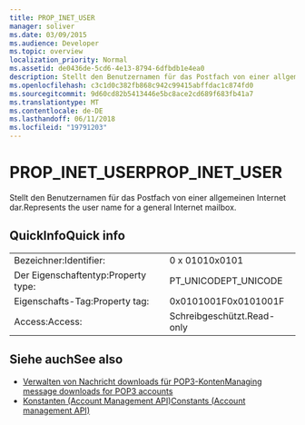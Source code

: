 ```yaml
---
title: PROP_INET_USER
manager: soliver
ms.date: 03/09/2015
ms.audience: Developer
ms.topic: overview
localization_priority: Normal
ms.assetid: de0436de-5cd6-4e13-8794-6dfbdb1e4ea0
description: Stellt den Benutzernamen für das Postfach von einer allgemeinen Internet dar.
ms.openlocfilehash: c3c1d0c382fb868c942c99415abffdac1c874fd0
ms.sourcegitcommit: 9d60cd82b5413446e5bc8ace2cd689f683fb41a7
ms.translationtype: MT
ms.contentlocale: de-DE
ms.lasthandoff: 06/11/2018
ms.locfileid: "19791203"
---
```

# <a name="propinetuser"></a><span data-ttu-id="2c260-103">PROP_INET_USER</span><span class="sxs-lookup"><span data-stu-id="2c260-103">PROP_INET_USER</span></span>

<span data-ttu-id="2c260-104">Stellt den Benutzernamen für das Postfach von einer allgemeinen Internet dar.</span><span class="sxs-lookup"><span data-stu-id="2c260-104">Represents the user name for a general Internet mailbox.</span></span>
  
## <a name="quick-info"></a><span data-ttu-id="2c260-105">QuickInfo</span><span class="sxs-lookup"><span data-stu-id="2c260-105">Quick info</span></span>

|||
|:-----|:-----|
|<span data-ttu-id="2c260-106">Bezeichner:</span><span class="sxs-lookup"><span data-stu-id="2c260-106">Identifier:</span></span>  <br/> |<span data-ttu-id="2c260-107">0 x 0101</span><span class="sxs-lookup"><span data-stu-id="2c260-107">0x0101</span></span>  <br/> |
|<span data-ttu-id="2c260-108">Der Eigenschaftentyp:</span><span class="sxs-lookup"><span data-stu-id="2c260-108">Property type:</span></span>  <br/> |<span data-ttu-id="2c260-109">PT_UNICODE</span><span class="sxs-lookup"><span data-stu-id="2c260-109">PT_UNICODE</span></span>  <br/> |
|<span data-ttu-id="2c260-110">Eigenschafts-Tag:</span><span class="sxs-lookup"><span data-stu-id="2c260-110">Property tag:</span></span>  <br/> |<span data-ttu-id="2c260-111">0x0101001F</span><span class="sxs-lookup"><span data-stu-id="2c260-111">0x0101001F</span></span>  <br/> |
|<span data-ttu-id="2c260-112">Access:</span><span class="sxs-lookup"><span data-stu-id="2c260-112">Access:</span></span>  <br/> |<span data-ttu-id="2c260-113">Schreibgeschützt.</span><span class="sxs-lookup"><span data-stu-id="2c260-113">Read-only</span></span>  <br/> |
   
## <a name="see-also"></a><span data-ttu-id="2c260-114">Siehe auch</span><span class="sxs-lookup"><span data-stu-id="2c260-114">See also</span></span>

- [<span data-ttu-id="2c260-115">Verwalten von Nachricht downloads für POP3-Konten</span><span class="sxs-lookup"><span data-stu-id="2c260-115">Managing message downloads for POP3 accounts</span></span>](managing-message-downloads-for-pop3-accounts.md) 
- [<span data-ttu-id="2c260-116">Konstanten (Account Management API)</span><span class="sxs-lookup"><span data-stu-id="2c260-116">Constants (Account management API)</span></span>](constants-account-management-api.md)


